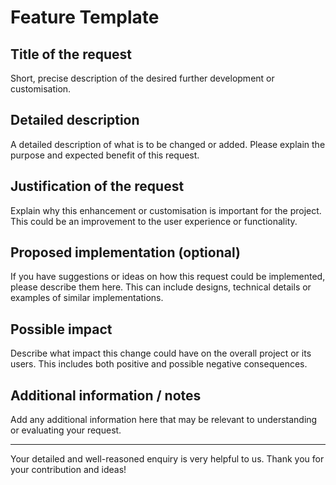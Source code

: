 # Feature Template

## Title of the request
Short, precise description of the desired further development or customisation.

## Detailed description
A detailed description of what is to be changed or added. Please explain the purpose and expected benefit of this request.

## Justification of the request
Explain why this enhancement or customisation is important for the project. This could be an improvement to the user experience or functionality.

## Proposed implementation (optional)
If you have suggestions or ideas on how this request could be implemented, please describe them here. This can include designs, technical details or examples of similar implementations.

## Possible impact
Describe what impact this change could have on the overall project or its users. This includes both positive and possible negative consequences.

## Additional information / notes
Add any additional information here that may be relevant to understanding or evaluating your request.

---

Your detailed and well-reasoned enquiry is very helpful to us. Thank you for your contribution and ideas!
